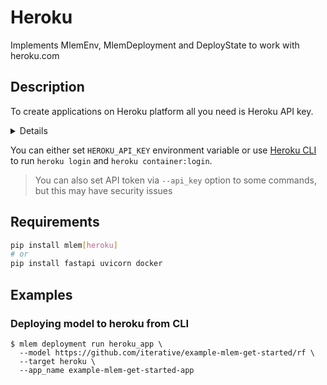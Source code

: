 # Heroku

Implements MlemEnv, MlemDeployment and DeployState to work with heroku.com

## Description

To create applications on Heroku platform all you need is Heroku API key.

<details>

### ⚙️How to obtain Heroku API key

- Go to [heroku.com](http://heroku.com)
- Sign up or login with existing account
- Go to account settings by clicking your profile picture on the main page
- Find API Key section and reveal existing one or re-generate it

</details>

You can either set `HEROKU_API_KEY` environment variable or use [Heroku CLI]()
to run `heroku login` and `heroku container:login`.

> You can also set API token via `--api_key` option to some commands, but this
> may have security issues

## Requirements

```bash
pip install mlem[heroku]
# or
pip install fastapi uvicorn docker
```

## Examples

### Deploying model to heroku from CLI

```cli
$ mlem deployment run heroku_app \
  --model https://github.com/iterative/example-mlem-get-started/rf \
  --target heroku \
  --app_name example-mlem-get-started-app
```
